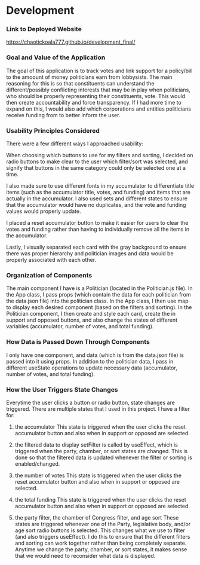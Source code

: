 # Development

### Link to Deployed Website
https://chaotickoala777.github.io/development_final/

### Goal and Value of the Application
The goal of this application is to track votes and link support for a policy/bill
to the amoount of money politicians earn from lobbysists. The main reasoning for
this is so that constituents can understand the different/possibly conflicting interests
that may be in play when politicians, who should be properly representing their
constituents, vote. This would then create accountability and force transparency. 
If I had more time to expand on this, I would also add which corporations and 
entities politicians receive funding from to better inform the user. 

### Usability Principles Considered
There were a few different ways I approached usability:

When choosing which buttons to use for my filters and sorting, I decided on radio 
buttons to make clear to the user which filter/sort was selected, and signify 
that buttons in the same category could only be selected one at a time. 

I also made sure to use different fonts in my accumulator to differentiate title
items (such as the accumulator title, votes, and funding) and items that are 
actually in the accumulator. I also used sets and different states to ensure that 
the accumulator would have no duplicates, and the vote and funding values would 
properly update. 

I placed a reset accumulator button to make it easier for users to clear the 
votes and funding rather than having to individually remove all the items in 
the accumulator. 

Lastly, I visually separated each card with the gray background to ensure there
was proper hierarchy and politician images and data would be properly 
associated with each other. 

### Organization of Components
The main component I have is a Politician (located in the Politician.js file).
In the App class, I pass props (which contain the data for each politician
from the data.json file) into the politician class. In the App class, I then 
use map to display each desired component (based on the filters and sorting).
In the Politician component, I then create and style each card, create the in 
support and opposed buttons, and also change the states of different variables 
(accumulator, number of votes, and total funding).  

### How Data is Passed Down Through Components
I only have one component, and data (which is from the data.json file) is 
passed into it using props. In addition to the politician data, I pass in different
useState operations to update necessary data (accumulator, number of votes, and 
total funding).

### How the User Triggers State Changes
Everytime the user clicks a button or radio button, state changes are triggered.
There are multiple states that I used in this project. I have a filter for:
1. the accumulator
This state is triggered when the user clicks the reset accumulator button and
also when in support or opposed are selected. 

2. the filtered data to display
setFilter is called by useEffect, which is triggered when the party, chamber, 
or sort states are changed. This is done so that the filtered data is updated
whenever the filter or sorting is enabled/changed.

3. the number of votes
This state is triggered when the user clicks the reset accumulator button and
also when in support or opposed are selected. 

4. the total funding
This state is triggered when the user clicks the reset accumulator button and
also when in support or opposed are selected. 

5. the party filter, the chamber of Congress filter, and age sort
These states are triggered whenever one of the Party, legislative body, and/or age sort 
radio buttons is selected. This changes what we use to filter (and also triggers 
useEffect). I do this to ensure that the different filters and sorting can work 
together rather than being completely separate. Anytime we change the party, chamber, or 
sort states, it makes sense that we would need to reconsider what data is displayed. 

